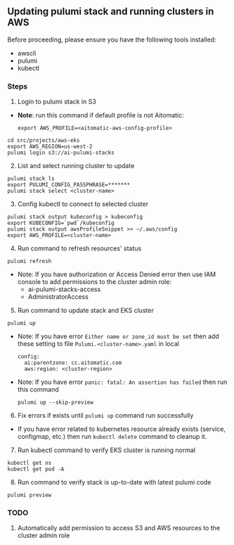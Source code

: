 ## Updating pulumi stack and running clusters in AWS

Before proceeding, please ensure you have the following tools installed:
* awscli
* pulumi
* kubectl

### Steps

1. Login to pulumi stack in S3
- **Note**: run this command if default profile is not Aitomatic:
    ```shell
    export AWS_PROFILE=<aitomatic-aws-config-profile>
    ```
```shell
cd src/projects/aws-eks
export AWS_REGION=us-west-2
pulumi login s3://ai-pulumi-stacks
```
2. List and select running cluster to update
```shell
pulumi stack ls
export PULUMI_CONFIG_PASSPHRASE=*******
pulumi stack select <cluster-name>
```
3. Config kubectl to connect to selected cluster
```shell
pulumi stack output kubeconfig > kubeconfig
export KUBECONFIG=`pwd`/kubeconfig
pulumi stack output awsProfileSnippet >> ~/.aws/config
export AWS_PROFILE=<cluster-name>
```
4. Run command to refresh resources' status
```shell
pulumi refresh
```
- Note: If you have authorization or Access Denied error then use IAM console to add permissions to the cluster admin role:
    + ai-pulumi-stacks-access
    + AdministratorAccess
5. Run command to update stack and EKS cluster
```shell
pulumi up
```
- Note: If you have error `Either name or zone_id must be set` then add these setting to file `Pulumi.<cluster-name>.yaml` in local
    ```
    config:
      ai:parentzone: cc.aitomatic.com
      aws:region: <cluster-region>
    ```
- Note: If you have error `panic: fatal: An assertion has failed` then run this command
    ```shell
    pulumi up --skip-preview
    ```
6. Fix errors if exists until `pulumi up` command run successfully
- If you have error related to kubernetes resource already exists (service, configmap, etc.) then run `kubectl delete` command to cleanup it.
7. Run kubectl command to verify EKS cluster is running normal
```shell
kubectl get ns
kubectl get pod -A
```
8. Run command to verify stack is up-to-date with latest pulumi code
```shell
pulumi preview
```

### TODO

1. Automatically add permission to access S3 and AWS resources to the cluster admin role
